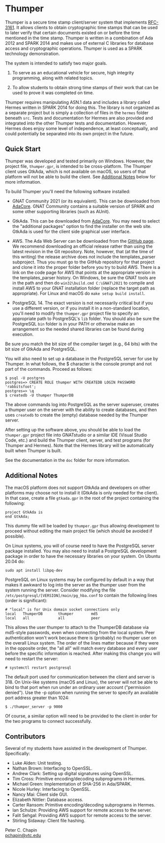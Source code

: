 Thumper
=======

Thumper is a secure time stamp client/server system that implements
[RFC-3161](https://datatracker.ietf.org/doc/html/rfc3161). It allows clients to obtain
cryptographic time stamps that can be used to later verify that certain documents existed on or
before the time mentioned in the time stamp. Thumper is written in a combination of Ada 2012 and
SPARK 2014 and makes use of external C libraries for database access and cryptographic
operations. Thumper is used as a SPARK technology demonstration.

The system is intended to satisfy two major goals.

1. To serve as an educational vehicle for secure, high integrity programming, along with related
   topics.

2. To allow students to obtain strong time stamps of their work that can be used to prove it was
   completed on time.

Thumper requires manipulating ASN.1 data and includes a library called Hermes written in SPARK
2014 for doing this. The library is not organized as a separate project but is simply a
collection of files in the `hermes` folder beneath `src`. Tests and documentation for Hermes are
also provided and integrated into the other Thumper tests and documentation. However, Hermes
does enjoy some level of independence, at least conceptually, and could potentially be separated
into its own project in the future.

Quick Start
-----------

Thumper was developed and tested primarily on Windows. However, the project file, `thumper.gpr`,
is intended to be cross-platform. The Thumper client uses GtkAda, which is not available on
macOS, so users of that platform will not be able to build the client. See [Additional Notes](#AdditionalNotes) below for more information.

To build Thumper you'll need the following software installed:

+ GNAT Community 2021 (or its equivalent). This can be downloaded from
  [AdaCore](http://www.adacore.com/community). GNAT Community contains a suitable version of
  SPARK and some other supporting libraries (such as AUnit).

+ GtkAda. This can be downloaded from [AdaCore](http://libre.adacore.com/community). You may
  need to select the "additional packages" option to find the installer on the web site. GtkAda
  is used for the client side graphical user interface.
  
+ AWS. The Ada Web Server can be downloaded from the [GitHub
  page](https://github.com/AdaCore/aws). We recommend downloading an official release rather
  than using the latest revision in the Git repository. Note, however, that (at the time of this
  writing) the release archive does not include the templates\_parser subproject. Thus you must
  go to the GitHub repository for that project and clone it into the proper folder before you
  try to build AWS. There is a link on the code page for AWS that points at the appropriate
  version in the templates\_parser history. On Windows, be sure the GNAT tools are in the path
  and then do `win32\build.cmd C:\GNAT\2021` to compile and install AWS to your GNAT
  installation folder (replace the target path as appropriate). For Linux and macOS do `make
  setup build install`.

+ PostgreSQL 14. The exact version is not necessarily critical but if you use a different
  version, or if you install it in a non-standard location, you'll need to modify the
  `thumper.gpr` project file to specify an appropriate path to PostgreSQL's `lib` folder. You
  should also be sure the PostgreSQL `bin` folder is in your PATH or otherwise make an
  arrangement so the needed shared libraries can be found during execution.
  
Be sure you match the bit size of the compiler target (e.g., 64 bits) with the bit size of
GtkAda and PostgreSQL.

You will also need to set up a database in the PostgreSQL server for use by Thumper. In what
follows, the $ character is the console prompt and not part of the commands. Proceed as follows:

    $ psql -U postgres
    postgres=> CREATE ROLE thumper WITH CREATEDB LOGIN PASSWORD 'rabbitsfoot';
    postgres=> \q
    $ createdb -U thumper ThumperDB

The above commands log into PostgreSQL as the server superuser, creates a thumper user on the
server with the ability to create databases, and then uses `createdb` to create the (empty)
database needed by the Thumper server.

After setting up the software above, you should be able to load the `thumper.gpr` project file
into GNATstudio or a similar IDE (Visual Studio Code, etc.) and build the Thumper client,
server, and test programs (for Thumper and Hermes). Note that the Hermes library will be
automatically built when Thumper is built.

See the documentation in the `doc` folder for more information.

<a name="AdditionalNotes"></a>
Additional Notes
----------------

The macOS platform does not support GtkAda and developers on other platforms may choose not to
install it (GtkAda is only needed for the client). In that case, create a file `gtkada.gpr`
in the root of the project containing the following:

    project GtkAda is
    end GtkAda;
    
This dummy file will be loaded by `thumper.gpr` thus allowing development to proceed without
editing the main project file (which should be avoided if possible).

On Linux systems, you will of course need to have the PostgreSQL server package installed. You
may also need to install a PostgreSQL development package in order to have the necessary
libraries on your system. On Ubuntu 20.04 do:

    sudo apt install libpq-dev
    
PostgreSQL on Linux systems may be configured by default in a way that makes it awkward to log
into the server as the thumper user from the system running the server. Consider modifying the
file `/etc/postgresql/[VERSION]/main/pg_hba.conf` to contain the following lines (order is
significant):

    # "local" is for Unix domain socket connections only
    local   ThumperDB       thumper        md5
    local   all             all            peer

This allows the user thumper to attach to the ThumperDB database via md5-style passwords,
even when connecting from the local system. Peer authentication won't work because there is
(probably) no thumper user on the overall Linux system. The order of the lines matter because if
they were in the opposite order, the "all all" will match every database and every user before
the specific information is reached. After making this change you will need to restart the
server:

    # systemctl restart postgresql

The default port used for communication between the client and server is 318. On Unix-like
systems (macOS and Linux), the server will not be able to bind to that port when run under an
ordinary user account ("permission denied"). Use the -p option when running the server to
specify an available port address greater than 1024:

    $ ./thumper_server -p 9000
    
Of course, a similar option will need to be provided to the client in order for the two programs
to connect successfully.

Contributors
------------

Several of my students have assisted in the development of Thumper. Specifically:

+ Luke Alden: Unit testing.
+ Nathan Brown: Interfacing to OpenSSL.
+ Andrew Clark: Setting up digital signatures using OpenSSL.
+ Tim Cross: Primitive encoding/decoding subprograms in Hermes.
+ Michael Green: Implementation of SHA-256 in Ada/SPARK.
+ Nicole Hurley: Interfacing to OpenSSL.
+ Nancy Mai: Client side GUI.
+ Elizabeth Nittler: Database access.
+ Carter Ransom: Primitive encoding/decoding subprograms in Hermes.
+ Ian Schulze: Providing AWS support for remote access to the server.
+ Falit Sehgal: Providing AWS support for remote access to the server.
+ Stirling Sidaway: Client file hashing.

Peter C. Chapin  
pchapin@vtc.edu
